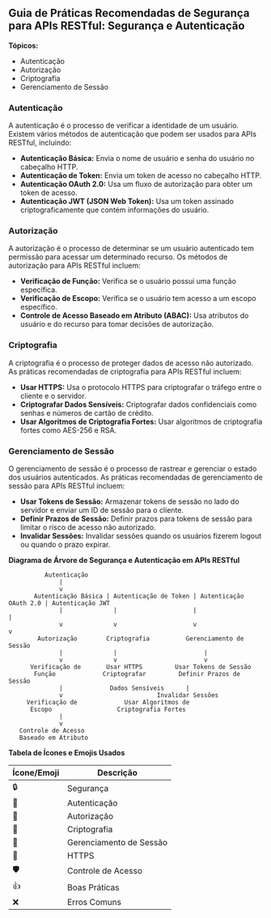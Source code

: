 ## Guia de Práticas Recomendadas de Segurança para APIs RESTful: Segurança e Autenticação

**Tópicos:**

- Autenticação
- Autorização
- Criptografia
- Gerenciamento de Sessão

### Autenticação

A autenticação é o processo de verificar a identidade de um usuário. Existem vários métodos de autenticação que podem ser usados para APIs RESTful, incluindo:

- **Autenticação Básica:** Envia o nome de usuário e senha do usuário no cabeçalho HTTP.
- **Autenticação de Token:** Envia um token de acesso no cabeçalho HTTP.
- **Autenticação OAuth 2.0:** Usa um fluxo de autorização para obter um token de acesso.
- **Autenticação JWT (JSON Web Token):** Usa um token assinado criptograficamente que contém informações do usuário.

### Autorização

A autorização é o processo de determinar se um usuário autenticado tem permissão para acessar um determinado recurso. Os métodos de autorização para APIs RESTful incluem:

- **Verificação de Função:** Verifica se o usuário possui uma função específica.
- **Verificação de Escopo:** Verifica se o usuário tem acesso a um escopo específico.
- **Controle de Acesso Baseado em Atributo (ABAC):** Usa atributos do usuário e do recurso para tomar decisões de autorização.

### Criptografia

A criptografia é o processo de proteger dados de acesso não autorizado. As práticas recomendadas de criptografia para APIs RESTful incluem:

- **Usar HTTPS:** Usa o protocolo HTTPS para criptografar o tráfego entre o cliente e o servidor.
- **Criptografar Dados Sensíveis:** Criptografar dados confidenciais como senhas e números de cartão de crédito.
- **Usar Algoritmos de Criptografia Fortes:** Usar algoritmos de criptografia fortes como AES-256 e RSA.

### Gerenciamento de Sessão

O gerenciamento de sessão é o processo de rastrear e gerenciar o estado dos usuários autenticados. As práticas recomendadas de gerenciamento de sessão para APIs RESTful incluem:

- **Usar Tokens de Sessão:** Armazenar tokens de sessão no lado do servidor e enviar um ID de sessão para o cliente.
- **Definir Prazos de Sessão:** Definir prazos para tokens de sessão para limitar o risco de acesso não autorizado.
- **Invalidar Sessões:** Invalidar sessões quando os usuários fizerem logout ou quando o prazo expirar.

**Diagrama de Árvore de Segurança e Autenticação em APIs RESTful**

```
          Autenticação
              |
              v
       Autenticação Básica | Autenticação de Token | Autenticação OAuth 2.0 | Autenticação JWT
              |              |                     |                    |
              v              v                     v                    v
        Autorização        Criptografia          Gerenciamento de Sessão
              |              |                        |
              v              v                        v
      Verificação de       Usar HTTPS         Usar Tokens de Sessão
       Função             Criptografar         Definir Prazos de Sessão
              |             Dados Sensíveis      |
              v                          Invalidar Sessões
     Verificação de             Usar Algoritmos de
      Escopo                  Criptografia Fortes
              |
              v
   Controle de Acesso
   Baseado em Atributo
```

**Tabela de Ícones e Emojis Usados**

| Ícone/Emoji | Descrição |
|---|---|
| 🔒 | Segurança |
| 🤝 | Autenticação |
| 🔑 | Autorização |
| 🔐 | Criptografia |
| 📝 | Gerenciamento de Sessão |
| 🔗 | HTTPS |
| 🛡️ | Controle de Acesso |
| 👍 | Boas Práticas |
| ❌ | Erros Comuns |